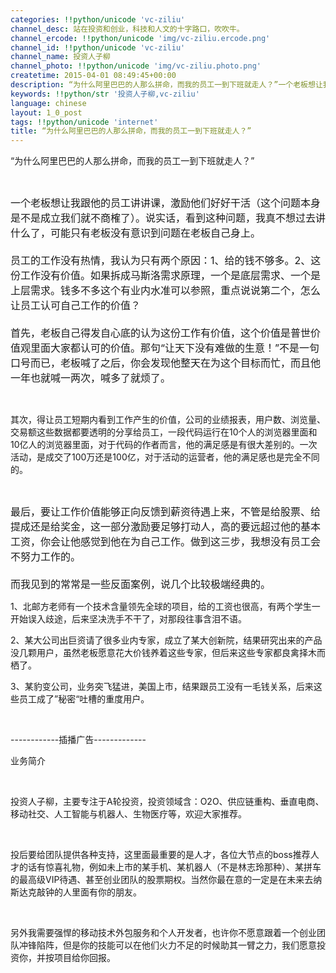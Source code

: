 ```yaml
---
categories: !!python/unicode 'vc-ziliu'
channel_desc: 站在投资和创业，科技和人文的十字路口，吹吹牛。
channel_ercode: !!python/unicode 'img/vc-ziliu.ercode.png'
channel_id: !!python/unicode 'vc-ziliu'
channel_name: 投资人子柳
channel_photo: !!python/unicode 'img/vc-ziliu.photo.png'
createtime: 2015-04-01 08:49:45+00:00
description: “为什么阿里巴巴的人那么拼命，而我的员工一到下班就走人？”一个老板想让我跟他的员工讲讲课，激励他们好好干活（
keywords: !!python/str '投资人子柳,vc-ziliu'
language: chinese
layout: 1_0_post
tags: !!python/unicode 'internet'
title: “为什么阿里巴巴的人那么拼命，而我的员工一到下班就走人？”
---
```

<div class="rich_media_content" id="js_content">
<p>
<span style="">
          “为什么阿里巴巴的人那么拼命，而我的员工一到下班就走人？”
         </span>
</p>
<p>
<span style="">
<br/>
</span>
</p>
<p>
<span style="font-size: 16px;">
<span style="">
           一个老板想让我跟他的员工讲讲课，激励他们好好干活（这个问题本身是不是成立我们就不商榷了）。说实话，看到这种问题，我真不想过去讲什么了，可能只有老板没有意识到问题在老板自己身上。
          </span>
<br style=""/>
<br style=""/>
<span style="">
           员工的工作没有热情，我认为只有两个原因：1、给的钱不够多。2、这份工作没有价值。如果拆成马斯洛需求原理，一个是底层需求、一个是上层需求。钱多不多这个有业内水准可以参照，重点说说第二个，怎么让员工认可自己工作的价值？
          </span>
<br style=""/>
<br style=""/>
<span style="">
           首先，老板自己得发自心底的认为这份工作有价值，这个价值是普世价值观里面大家都认可的价值。那句“让天下没有难做的生意！”不是一句口号而已，老板喊了之后，你会发现他整天在为这个目标而忙，而且他一年也就喊一两次，喊多了就烦了。
          </span>
</span>
</p>
<p>
<span style="">
<br/>
</span>
</p>
<p>
<span style="">
          其次，得让员工短期内看到工作产生的价值，公司的业绩报表，用户数、浏览量、交易额这些数据都要透明的分享给员工，一段代码运行在10个人的浏览器里面和10亿人的浏览器里面，对于代码的作者而言，他的满足感是有很大差别的。一次活动，是成交了100万还是100亿，对于活动的运营者，他的满足感也是完全不同的。
         </span>
</p>
<p>
<span style="">
<br/>
</span>
</p>
<p>
<span style="font-size: 16px;">
<span style="">
           最后，要让工作价值能够正向反馈到薪资待遇上来，不管是给股票、给提成还是给奖金，这一部分激励要足够打动人，高的要远超过他的基本工资，你会让他感觉到他在为自己工作。做到这三步，我想没有员工会不努力工作的。
          </span>
<br style=""/>
<br style=""/>
<span style="">
           而我见到的常常是一些反面案例，说几个比较极端经典的。
          </span>
</span>
</p>
<p>
<span style="">
          1、北邮方老师有一个技术含量领先全球的项目，给的工资也很高，有两个学生一开始误入歧途，后来坚决洗手不干了，对那段往事含泪不语。
         </span>
</p>
<p>
<span style="">
          2、某大公司出巨资请了很多业内专家，成立了某大创新院，结果研究出来的产品没几颗用户，虽然老板愿意花大价钱养着这些专家，但后来这些专家都良禽择木而栖了。
         </span>
</p>
<p>
<span style="">
          3、某豹变公司，业务突飞猛进，美国上市，结果跟员工没有一毛钱关系，后来这些员工成了”秘密“吐槽的重度用户。
         </span>
</p>
<p>
<br/>
</p>
<p>
         ------------插播广告-------------
        </p>
<p>
<span style="font-size: 14px;">
          业务简介
         </span>
</p>
<p>
<br/>
</p>
<p>
<span style="font-size: 14px;">
          投资人子柳，主要专注于A轮投资，投资领域含：O2O、供应链重构、垂直电商、移动社交、人工智能与机器人、生物医疗等，欢迎大家推荐。
         </span>
</p>
<p>
<br/>
</p>
<p>
<span style="font-size: 14px;">
          投后要给团队提供各种支持，这里面最重要的是人才，各位大节点的boss推荐人才的话有惊喜礼物，例如未上市的某手机、某机器人（不是林志玲那种）、某拼车的最高级VIP待遇、甚至创业团队的股票期权。当然你最在意的一定是在未来去纳斯达克敲钟的人里面有你的朋友。
         </span>
</p>
<p>
<br/>
</p>
<p>
<span style="font-size: 14px;">
          另外我需要强悍的移动技术外包服务和个人开发者，也许你不愿意跟着一个创业团队冲锋陷阵，但是你的技能可以在他们火力不足的时候助其一臂之力，我们愿意投资你，并按项目给你回报。
         </span>
</p>
<p>
</p>
</div>
